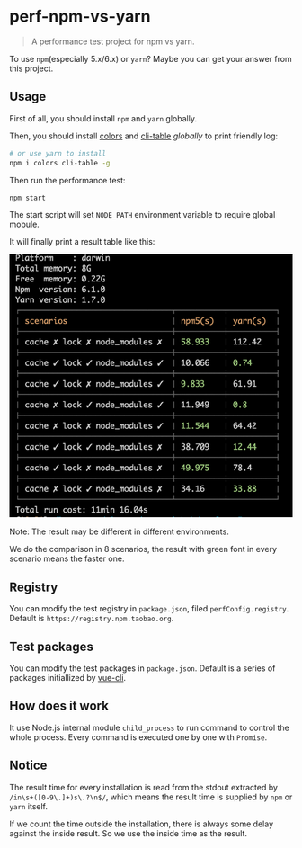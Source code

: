 # perf-npm-vs-yarn
> A performance test project for npm vs yarn.

To use `npm`(especially 5.x/6.x) or `yarn`? Maybe you can get your answer from this project.

## Usage
First of all, you should install `npm` and `yarn` globally.

Then, you should install [colors](https://www.npmjs.com/package/colors) and [cli-table](https://www.npmjs.com/package/cli-table)  *globally* to print friendly log:
```bash
# or use yarn to install
npm i colors cli-table -g
```
Then run the performance test:
```
npm start
```
The start script will set `NODE_PATH` environment variable to require global mobule.

It will finally print a result table like this:

![](./perf-result.png)

Note: The result may be different in different environments.

We do the comparison in 8 scenarios, the result with green font in every scenario means the faster one.


## Registry
You can modify the test registry in `package.json`, filed `perfConfig.registry`. Default is `https://registry.npm.taobao.org`.

## Test packages
You can modify the test packages in `package.json`. Default is a series of packages initiallized by [vue-cli](https://www.npmjs.com/package/vue-cli).

## How does it work
It use Node.js internal module `child_process` to run command to control the whole process. Every command is executed one by one with `Promise`.

## Notice
The result time for every installation is read from the stdout extracted by `/in\s+([0-9\.]+)s\.?\n$/`, which means the result time is supplied by `npm` or `yarn` itself.

If we count the time outside the installation, there is always some delay against the inside result. So we use the inside time as the result.
